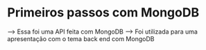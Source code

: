 # Primeiros passos com MongoDB

--> Essa foi uma API feita com MongoDB 
--> Foi utilizada para uma apresentação com o tema back end com MongoDB 

